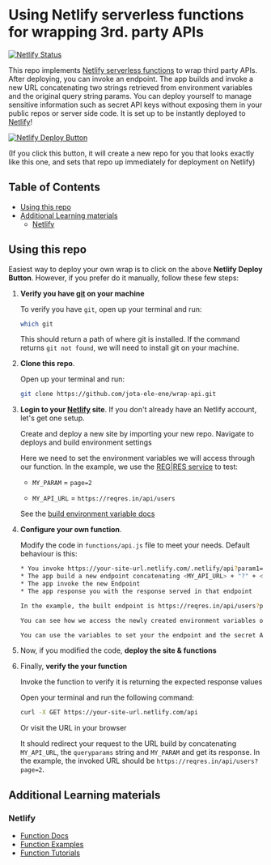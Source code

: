 # Using Netlify serverless functions for wrapping 3rd. party APIs

[![Netlify Status](https://api.netlify.com/api/v1/badges/46648482-644c-4c80-bafb-872057e51b6b/deploy-status)](https://app.netlify.com/sites/next-dev-starter/deploys)

This repo implements [Netlify serverless functions](https://docs.netlify.com/functions/overview/) to wrap third party APIs. After deploying, you can invoke an endpoint. The app builds and invoke a new URL concatenating two strings retrieved from environment variables and the original query string params. You can deploy yourself to manage sensitive information such as secret API keys without exposing them in your public repos or server side code. It is set up to be instantly deployed to [Netlify](https://url.netlify.com/SyTBPVamO)!

[![Netlify Deploy Button](https://www.netlify.com/img/deploy/button.svg)](https://app.netlify.com/start/deploy?repository=https://github.com/jota-ele-ene/wrap-api)

(If you click this button, it will create a new repo for you that looks exactly like this one, and sets that repo up immediately for deployment on Netlify)

## Table of Contents

- [Using this repo](#using-this-repo)
- [Additional Learning materials](#additional-learning-materials)
  * [Netlify](#netlify)

## Using this repo

Easiest way to deploy your own wrap is to click on the above **Netlify Deploy Button**. However, if you prefer do it manually, follow these few steps:

1. **Verify you have [git](https://git-scm.com/downloads) on your machine**

    To verify you have `git`, open up your terminal and run:

    ```bash
    which git
    ```

    This should return a path of where git is installed. If the command returns `git not found`, we will need to install git on your machine.

2. **Clone this repo**.

    Open up your terminal and run:

    ```bash
    git clone https://github.com/jota-ele-ene/wrap-api.git  
    ```

3. **Login to your [Netlify](https://app.netlify.com/) site**. If you don't already have an Netlify account, let's get one setup.

    Create and deploy a new site by importing your new repo. Navigate to deploys and build environment settings

    Here we need to set the environment variables we will access through our function. In the example, we use the [REG|RES service](https://reqres.in) to test:

    * `MY_PARAM` = `page=2`

    * `MY_API_URL` = `https://reqres.in/api/users`    

    See the [build environment variable docs](https://www.netlify.com/docs/continuous-deployment/#build-environment-variables)

4. **Configure your own function**.

    Modify the code in `functions/api.js` file to meet your needs. Default behaviour is this:
    ```bash
    * You invoke https://your-site-url.netlify.com/.netlify/api?param1=value1&param2=value2&....&paramN=valueN
    * The app build a new endpoint concatenating <MY_API_URL> + "?" + <MY_PARAM> + "param1=value1&param2=value2&....&paramN=valueN"
    * The app invoke the new Endpoint
    * The app response you with the response served in that endpoint

    In the example, the built endpoint is https://reqres.in/api/users?page=2

    You can see how we access the newly created environment variables on the `process.env` object by `process.env.[YourEnvKeyName]`

    You can use the variables to set your the endpoint and the secret API KEYS for third party APIs without publicly exposing them in your code.

5. Now, if you modified the code, **deploy the site & functions**

6. Finally, **verify the your function**

    Invoke the function to verify it is returning the expected response values

    Open your terminal and run the following command:

    ```bash
    curl -X GET https://your-site-url.netlify.com/api
    ```

    Or visit the URL in your browser

    It should redirect your request to the URL build by concatenating `MY_API_URL`, the `queryparams` string and `MY_PARAM` and get its response. In the example, the invoked URL should be `https://reqres.in/api/users?page=2`.

## Additional Learning materials

### Netlify

- [Function Docs](https://www.netlify.com/docs/functions/)
- [Function Examples](https://functions.netlify.com/examples)
- [Function Tutorials](https://functions.netlify.com/tutorials)
